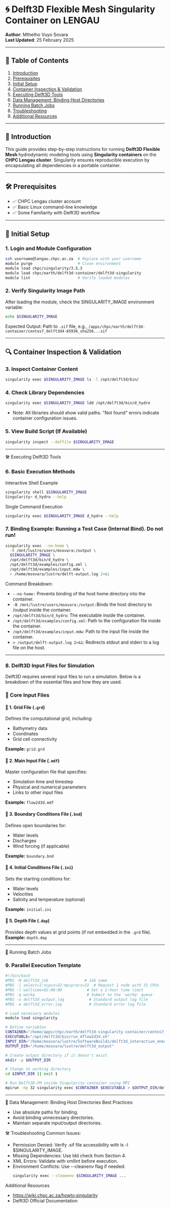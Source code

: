 # 🌀 Delft3D Flexible Mesh Singularity Container on LENGAU

**Author**: Mthetho Vuyo Sovara  
**Last Updated**: 25 February 2025  

---

## 📖 Table of Contents
1. [Introduction](#introduction)
2. [Prerequisites](#prerequisites)
3. [Initial Setup](#initial-setup)
4. [Container Inspection & Validation](#container-inspection--validation)
5. [Executing Delft3D Tools](#executing-delft3d-tools)
6. [Data Management: Binding Host Directories](#data-management-binding-host-directories)
7. [Running Batch Jobs](#running-batch-jobs)
8. [Troubleshooting](#troubleshooting)
9. [Additional Resources](#additional-resources)

---

## 🌟 Introduction <a name="introduction"></a>
This guide provides step-by-step instructions for running **Delft3D Flexible Mesh** hydrodynamic modeling tools using **Singularity containers** on the **CHPC Lengau cluster**. Singularity ensures reproducible execution by encapsulating all dependencies in a portable container.

---

## 🛠️ Prerequisites <a name="prerequisites"></a>
- ✅ CHPC Lengau cluster account  
- ✅ Basic Linux command-line knowledge  
- ✅ Some Familiarity with Delft3D workflow  

---

## 🚀 Initial Setup <a name="initial-setup"></a>

### 1. Login and Module Configuration
```bash
ssh username@lengau.chpc.ac.za  # Replace with your username
module purge                    # Clean environment
module load chpc/singularity/3.5.3
module load chpc/earth/delft3d-container/delft3d-singularity
module list                     # Verify loaded modules
```
### 2. Verify Singularity Image Path
After loading the module, check the SINGULARITY_IMAGE environment variable:
```bash
echo $SINGULARITY_IMAGE
```
Expected Output:
Path to `.sif` file, e.g., `/apps/chpc/earth/delft3d-container/centos7_delft3d4-65936_sha256...sif`

---
## 🔍 Container Inspection & Validation <a name="container-inspection--validation"></a>

### 3. Inspect Container Content
```bash
singularity exec $SINGULARITY_IMAGE ls -l /opt/delft3d/bin/
```

### 4. Check Library Dependencies
```bash
singularity exec $SINGULARITY_IMAGE ldd /opt/delft3d/bin/d_hydro
```
- Note: All libraries should show valid paths. "Not found" errors indicate container configuration issues.

### 5. View Build Script (If Available)
```bash
singularity inspect --deffile $SINGULARITY_IMAGE
```
---

🛠️ Executing Delft3D Tools <a name="executing-delft3d-tools"></a>

### 6. Basic Execution Methods
   Interactive Shell Example
```bash
singularity shell $SINGULARITY_IMAGE
Singularity> d_hydro --help
```
Single Command Execution
```bash
singularity exec $SINGULARITY_IMAGE d_hydro --help
```
### 7. Binding Example: Running a Test Case (Internal Bind). Do not run!
```bash
singularity exec --no-home \
  -B /mnt/lustre/users/msovara:/output \
  $SINGULARITY_IMAGE \
  /opt/delft3d/bin/d_hydro \
  /opt/delft3d/examples/config.xml \
  /opt/delft3d/examples/input.mdw \
  > /home/msovara/lustre/delft-output.log 2>&1
```
Command Breakdown:

- `--no-home:` Prevents binding of the host home directory into the container.
- `-B /mnt/lustre/users/msovara:/output:`Binds the host directory to /output inside the container.
- `/opt/delft3d/bin/d_hydro`: The executable inside the container.
- `/opt/delft3d/examples/config.xml`: Path to the configuration file inside the container.
- `/opt/delft3d/examples/input.mdw`: Path to the input file inside the container.
- `> /output/delft-output.log 2>&1`: Redirects stdout and stderr to a log file on the host.
---

### 8. Delft3D Input Files for Simulation
Delft3D requires several input files to run a simulation. Below is a breakdown of the essential files and how they are used.

### 📂 Core Input Files

#### 🔹 1. Grid File (`.grd`)
Defines the computational grid, including:
- Bathymetry data
- Coordinates
- Grid cell connectivity  

**Example:** `grid.grd`

#### 🔹 2. Main Input File (`.mdf`)
Master configuration file that specifies:
- Simulation time and timestep  
- Physical and numerical parameters  
- Links to other input files  

**Example:** `flow2d3d.mdf`

#### 🔹 3. Boundary Conditions File (`.bnd`)
Defines open boundaries for:
- Water levels  
- Discharges  
- Wind forcing (if applicable)  

**Example:** `boundary.bnd`

#### 🔹 4. Initial Conditions File (`.ini`)
Sets the starting conditions for:
- Water levels  
- Velocities  
- Salinity and temperature (optional)  

**Example:** `initial.ini`

#### 🔹 5. Depth File (`.dep`)
Provides depth values at grid points (if not embedded in the `.grd` file).  
**Example:** `depth.dep`

---

🚀 Running Batch Jobs <a name="running-batch-jobs"></a>
### 9. Parallel Execution Template
```bash
#!/bin/bash
#PBS -N delft3d_job                # Job name
#PBS -l select=1:ncpus=32:mpiprocs=32  # Request 1 node with 32 CPUs
#PBS -l walltime=02:00:00           # Set a 2-hour time limit
#PBS -q workq                       # Submit to the 'workq' queue
#PBS -o delft3d_output.log           # Standard output log file
#PBS -e delft3d_error.log            # Standard error log file

# Load necessary modules
module load singularity

# Define variables
CONTAINER="/home/apps/chpc/earth/delft3d-singularity-container/centos7_delft3d4-65936_sha256.d24792169bd11f937b709f6456a73289229d621464e32271533dbc2b77cfbb9b.sif"
EXECUTABLE="/opt/delft3d/bin/run_dflow2d3d.sh"
INPUT_DIR="/home/msovara/lustre/SoftwareBuilds/delft3d_interactive_oneapi/delft3dfm-68819/examples/01_standard"
OUTPUT_DIR="/home/msovara/lustre/delft3d_output"

# Create output directory if it doesn't exist
mkdir -p $OUTPUT_DIR

# Change to working directory
cd $INPUT_DIR || exit 1

# Run Delft3D-FM inside Singularity container using MPI
mpirun -np 32 singularity exec $CONTAINER $EXECUTABLE > $OUTPUT_DIR/delft3d_run.log 2>&1
```
---

📂 Data Management: Binding Host Directories <a name="data-management-binding-host-directories"></a>
Best Practices:

- Use absolute paths for binding.
- Avoid binding unnecessary directories.
- Maintain separate input/output directories.

🛠️ Troubleshooting <a name="troubleshooting"></a>
Common Issues:

- Permission Denied: Verify .sif file accessibility with ls -l $SINGULARITY_IMAGE.
- Missing Dependencies: Use ldd check from Section 4.
- XML Errors: Validate with xmllint before execution.
- Environment Conflicts: Use --cleanenv flag if needed:
  ```bash
  singularity exec --cleanenv $SINGULARITY_IMAGE ...
  ```
Additional Resources <a name="additional-resources"></a>
- https://wiki.chpc.ac.za/howto:singularity
- Delft3D Official Documentation
